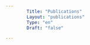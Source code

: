```yaml
---
        Title: "Publications"
        Layout: "publications"
        Type: "en"
        Draft: "false"

---
```


